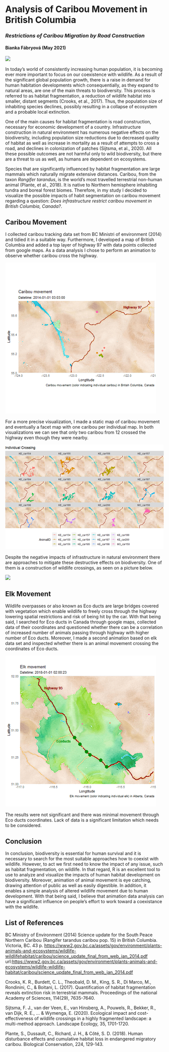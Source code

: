 # Analysis of Caribou Movement in British Columbia
### *Restrictions of Caribou Migration by Road Construction*
#### Bianka Fábryová (May 2021)

 ![](https://images.rove.me/w_1920,q_85/clao0dacen0d1afqsiwj/alaska-caribou-spring-migration.jpg)

In today’s world of consistently increasing human population, it is becoming ever more important to focus on our coexistence with wildlife. As a result of the significant global population growth, there is a raise in demand for human habitation developments which consequentially, as they expand to natural areas, are one of the main threats to biodiversity. This process is referred to as habitat fragmentation, a reduction of wildlife habitat into smaller, distant segments (Crooks, et al., 2017). Thus, the population size of inhabiting species declines, possibly resulting in a collapse of ecosystem and a probable local extinction. 

One of the main causes for habitat fragmentation is road construction, necessary for economic development of a country. Infrastructure construction in natural environment has numerous negative effects on the biodiversity, including population size reductions due to decreased quality of habitat as well as increase in mortality as a result of attempts to cross a road, and declines in colonization of patches (Sijtsma, et al., 2020). All these possible outcomes are not harmful only to wild biodiversity, but there are a threat to us as well, as humans are dependent on ecosystems.

Species that are significantly influenced by habitat fragmentation are large mammals which naturally migrate extensive distances. Caribou, from the taxon *Rangifer tarandus*, is the world’s most travelled terrestrial non-human animal (Plante, et al., 2018). It is native to Northern hemisphere inhabiting tundra and boreal forest biomes. Therefore, in my study I decided to visualize the possible impacts of habit segmentation on caribou movement regarding a question: *Does infrastructure restrict caribou movement in British Columbia, Canada?*.

## Caribou Movement

I collected caribou tracking data set from BC Ministri of environment (2014) and tidied it in a suitable way. Furthermore, I developed a map of British Columbia and added a top layer of highway 97 with data points collected from google maps. As a data analysis I chose to perform an animation to observe whether caribou cross the highway. 

![](https://github.com/Bianky/Caribou/blob/main/Figures/Caribou.gif)

For a more precise visualization, I made a static map of caribou movement and eventually a facet map with one caribou per individual map. In
both visualizations we can see that only two caribou from 12 crossed the highway even though they were nearby.

![](https://github.com/Bianky/Caribou/blob/main/Figures/individual_crossing.png)

Despite the negative impacts of infrastructure in natural environment there are approaches to mitigate these destructive effects on biodiversity. One of them is a construction of wildlife crossings, as seen on a picture below.

![](https://canadiangeographic.ca/wp-content/uploads/2022/02/img_0058-1200x800.jpg)

## Elk Movement

Wildlife overpasses or also known as Eco ducts are large bridges covered with vegetation which enable wildlife to freely cross through the highway lowering spatial restrictions and risk of being hit by the car. With that being said, I searched for Eco ducts in Canada through google maps, collected data of their coordinates and questioned whether there can be a correlation of increased number of animals passing through highway with higher number of Eco ducts. Moreover, I made a second animation based on elk data set and inspected whether there is an animal movement crossing the coordinates of Eco ducts.

![](https://github.com/Bianky/Caribou/blob/main/Figures/Elk.gif)

The results were not significant and there was minimal movement through Eco ducts coordinates. Lack of data is a significant limitation which needs to be considered.

## Conclusion

In conclusion, biodiversity is essential for human survival and it is necessary to search for the most suitable approaches how to coexist with wildlife. However, to act we first need to know the impact of any issue, such as habitat fragmentation, on wildlife. In that regard, R is an excellent tool to use to analyze and visualize the impacts of human habitat development on biodiversity. Moreover, animation of animal movement is eye catching, drawing attention of public as well as easily digestible. In addition, it enables a simple analysis of altered wildlife movement due to human development. With that being said, I believe that animation data analysis can have a significant influence on people’s effort to work toward a coexistance with the wildlife.


## List of References

BC Ministry of Environment (2014) Science update for the South Peace Northern Caribou (Rangifer tarandus caribou pop. 15) in British Columbia. Victoria, BC. 43 p. https://www2.gov.bc.ca/assets/gov/environment/plants-animals-and-ecosystems/wildlife-wildlifehabitat/caribou/science_update_final_from_web_jan_2014.pdf url:https://www2.gov.bc.ca/assets/gov/environment/plants-animals-and-ecosystems/wildlife-wildlife-habitat/caribou/science_update_final_from_web_jan_2014.pdf

Crooks, K. R., Burdett, C. L., Theobald, D. M., King, S. R., Di Marco, M., Rondinini, C., & Boitani, L. (2017). Quantification of habitat fragmentation reveals extinction risk in terrestrial mammals. Proceedings of the national Academy of Sciences, 114(29), 7635-7640.

Sijtsma, F. J., van der Veen, E., van Hinsberg, A., Pouwels, R., Bekker, R., van Dijk, R. E., ... & Wymenga, E. (2020). Ecological impact and cost-effectiveness of wildlife crossings in a highly fragmented landscape: a multi-method approach. Landscape Ecology, 35, 1701-1720.

Plante, S., Dussault, C., Richard, J. H., & Côté, S. D. (2018). Human disturbance effects and cumulative habitat loss in endangered migratory caribou. Biological Conservation, 224, 129-143. 
